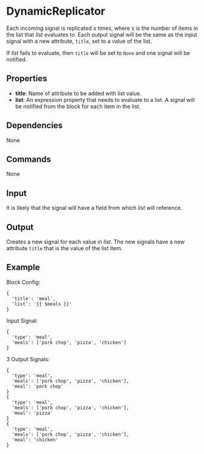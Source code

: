 DynamicReplicator
=================

Each incoming signal is replicated x times, where x is the number of items in the list that *list* evaluates to. Each output signal will be the same as the input signal with a new attribute, `title`, set to a value of the list.

If *list* fails to evaluate, then `title` will be set to `None` and one signal will be notified.

Properties
----------

-   **title**: Name of attribute to be added with list value.
-   **list**: An expression property that needs to evaluate to a list. A signal will be notified from the block for each item in the list.

Dependencies
------------
None

Commands
--------
None

Input
-----
It is likely that the signal will have a field from which *list* will reference.

Output
------
Creates a new signal for each value in *list*. The new signals have a new attribute `title` that is the value of the list item.

Example
-------

Block Config:
```
{
  'title': 'meal',
  'list': '{{ $meals }}'
}
```

Input Signal:
```
{
  'type': 'meal',
  'meals': ['pork chop', 'pizza', 'chicken']
}
```

3 Output Signals:
```
{
  'type': 'meal',
  'meals': ['pork chop', 'pizza', 'chicken'],
  'meal': 'pork chop'
}
{
  'type': 'meal',
  'meals': ['pork chop', 'pizza', 'chicken'],
  'meal': 'pizza'
}
{
  'type': 'meal',
  'meals': ['pork chop', 'pizza', 'chicken'],
  'meal': 'chicken'
}
```
